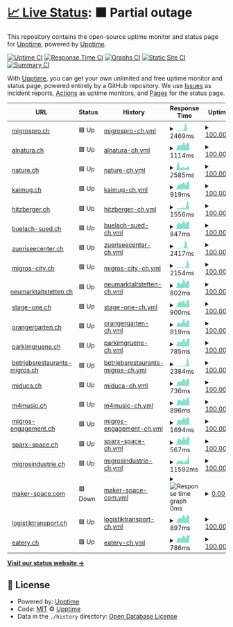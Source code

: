 # [📈 Live Status](https://upptime.github.io/upptime): <!--live status--> **🟧 Partial outage**

This repository contains the open-source uptime monitor and status page for [Upptime](https://upptime.js.org), powered by [Upptime](https://github.com/upptime/upptime).

[![Uptime CI](https://github.com/ASchmidt1024/uptime/workflows/Uptime%20CI/badge.svg)](https://github.com/ASchmidt1024/uptime/actions?query=workflow%3A%22Uptime+CI%22)
[![Response Time CI](https://github.com/ASchmidt1024/uptime/workflows/Response%20Time%20CI/badge.svg)](https://github.com/ASchmidt1024/uptime/actions?query=workflow%3A%22Response+Time+CI%22)
[![Graphs CI](https://github.com/ASchmidt1024/uptime/workflows/Graphs%20CI/badge.svg)](https://github.com/ASchmidt1024/uptime/actions?query=workflow%3A%22Graphs+CI%22)
[![Static Site CI](https://github.com/ASchmidt1024/uptime/workflows/Static%20Site%20CI/badge.svg)](https://github.com/ASchmidt1024/uptime/actions?query=workflow%3A%22Static+Site+CI%22)
[![Summary CI](https://github.com/ASchmidt1024/uptime/workflows/Summary%20CI/badge.svg)](https://github.com/ASchmidt1024/uptime/actions?query=workflow%3A%22Summary+CI%22)

With [Upptime](https://upptime.js.org), you can get your own unlimited and free uptime monitor and status page, powered entirely by a GitHub repository. We use [Issues](https://github.com/upptime/upptime/issues) as incident reports, [Actions](https://github.com/ASchmidt1024/uptime/actions) as uptime monitors, and [Pages](https://upptime.github.io/upptime) for the status page.

<!--start: status pages-->
<!-- This summary is generated by Upptime (https://github.com/upptime/upptime) -->
<!-- Do not edit this manually, your changes will be overwritten -->
<!-- prettier-ignore -->
| URL | Status | History | Response Time | Uptime |
| --- | ------ | ------- | ------------- | ------ |
| <img alt="" src="https://icons.duckduckgo.com/ip3/www.migrospro.ch.ico" height="13"> [migrospro.ch](https://www.migrospro.ch/) | 🟩 Up | [migrospro-ch.yml](https://github.com/cod3cow/uptime-mgb/commits/HEAD/history/migrospro-ch.yml) | <details><summary><img alt="Response time graph" src="./graphs/migrospro-ch/response-time-week.png" height="20"> 2469ms</summary><br><a href="https://ASchmidt1024.github.io/uptime-mgb/history/migrospro-ch"><img alt="Response time 891" src="https://img.shields.io/endpoint?url=https%3A%2F%2Fraw.githubusercontent.com%2Fcod3cow%2Fuptime-mgb%2FHEAD%2Fapi%2Fmigrospro-ch%2Fresponse-time.json"></a><br><a href="https://ASchmidt1024.github.io/uptime-mgb/history/migrospro-ch"><img alt="24-hour response time 920" src="https://img.shields.io/endpoint?url=https%3A%2F%2Fraw.githubusercontent.com%2Fcod3cow%2Fuptime-mgb%2FHEAD%2Fapi%2Fmigrospro-ch%2Fresponse-time-day.json"></a><br><a href="https://ASchmidt1024.github.io/uptime-mgb/history/migrospro-ch"><img alt="7-day response time 2469" src="https://img.shields.io/endpoint?url=https%3A%2F%2Fraw.githubusercontent.com%2Fcod3cow%2Fuptime-mgb%2FHEAD%2Fapi%2Fmigrospro-ch%2Fresponse-time-week.json"></a><br><a href="https://ASchmidt1024.github.io/uptime-mgb/history/migrospro-ch"><img alt="30-day response time 1228" src="https://img.shields.io/endpoint?url=https%3A%2F%2Fraw.githubusercontent.com%2Fcod3cow%2Fuptime-mgb%2FHEAD%2Fapi%2Fmigrospro-ch%2Fresponse-time-month.json"></a><br><a href="https://ASchmidt1024.github.io/uptime-mgb/history/migrospro-ch"><img alt="1-year response time 923" src="https://img.shields.io/endpoint?url=https%3A%2F%2Fraw.githubusercontent.com%2Fcod3cow%2Fuptime-mgb%2FHEAD%2Fapi%2Fmigrospro-ch%2Fresponse-time-year.json"></a></details> | <details><summary><a href="https://ASchmidt1024.github.io/uptime-mgb/history/migrospro-ch">100.00%</a></summary><a href="https://ASchmidt1024.github.io/uptime-mgb/history/migrospro-ch"><img alt="All-time uptime 79.82%" src="https://img.shields.io/endpoint?url=https%3A%2F%2Fraw.githubusercontent.com%2Fcod3cow%2Fuptime-mgb%2FHEAD%2Fapi%2Fmigrospro-ch%2Fuptime.json"></a><br><a href="https://ASchmidt1024.github.io/uptime-mgb/history/migrospro-ch"><img alt="24-hour uptime 100.00%" src="https://img.shields.io/endpoint?url=https%3A%2F%2Fraw.githubusercontent.com%2Fcod3cow%2Fuptime-mgb%2FHEAD%2Fapi%2Fmigrospro-ch%2Fuptime-day.json"></a><br><a href="https://ASchmidt1024.github.io/uptime-mgb/history/migrospro-ch"><img alt="7-day uptime 100.00%" src="https://img.shields.io/endpoint?url=https%3A%2F%2Fraw.githubusercontent.com%2Fcod3cow%2Fuptime-mgb%2FHEAD%2Fapi%2Fmigrospro-ch%2Fuptime-week.json"></a><br><a href="https://ASchmidt1024.github.io/uptime-mgb/history/migrospro-ch"><img alt="30-day uptime 100.00%" src="https://img.shields.io/endpoint?url=https%3A%2F%2Fraw.githubusercontent.com%2Fcod3cow%2Fuptime-mgb%2FHEAD%2Fapi%2Fmigrospro-ch%2Fuptime-month.json"></a><br><a href="https://ASchmidt1024.github.io/uptime-mgb/history/migrospro-ch"><img alt="1-year uptime 73.94%" src="https://img.shields.io/endpoint?url=https%3A%2F%2Fraw.githubusercontent.com%2Fcod3cow%2Fuptime-mgb%2FHEAD%2Fapi%2Fmigrospro-ch%2Fuptime-year.json"></a></details>
| <img alt="" src="https://icons.duckduckgo.com/ip3/www.alnatura.ch.ico" height="13"> [alnatura.ch](https://www.alnatura.ch/) | 🟩 Up | [alnatura-ch.yml](https://github.com/cod3cow/uptime-mgb/commits/HEAD/history/alnatura-ch.yml) | <details><summary><img alt="Response time graph" src="./graphs/alnatura-ch/response-time-week.png" height="20"> 1114ms</summary><br><a href="https://ASchmidt1024.github.io/uptime-mgb/history/alnatura-ch"><img alt="Response time 1205" src="https://img.shields.io/endpoint?url=https%3A%2F%2Fraw.githubusercontent.com%2Fcod3cow%2Fuptime-mgb%2FHEAD%2Fapi%2Falnatura-ch%2Fresponse-time.json"></a><br><a href="https://ASchmidt1024.github.io/uptime-mgb/history/alnatura-ch"><img alt="24-hour response time 1181" src="https://img.shields.io/endpoint?url=https%3A%2F%2Fraw.githubusercontent.com%2Fcod3cow%2Fuptime-mgb%2FHEAD%2Fapi%2Falnatura-ch%2Fresponse-time-day.json"></a><br><a href="https://ASchmidt1024.github.io/uptime-mgb/history/alnatura-ch"><img alt="7-day response time 1114" src="https://img.shields.io/endpoint?url=https%3A%2F%2Fraw.githubusercontent.com%2Fcod3cow%2Fuptime-mgb%2FHEAD%2Fapi%2Falnatura-ch%2Fresponse-time-week.json"></a><br><a href="https://ASchmidt1024.github.io/uptime-mgb/history/alnatura-ch"><img alt="30-day response time 1517" src="https://img.shields.io/endpoint?url=https%3A%2F%2Fraw.githubusercontent.com%2Fcod3cow%2Fuptime-mgb%2FHEAD%2Fapi%2Falnatura-ch%2Fresponse-time-month.json"></a><br><a href="https://ASchmidt1024.github.io/uptime-mgb/history/alnatura-ch"><img alt="1-year response time 1161" src="https://img.shields.io/endpoint?url=https%3A%2F%2Fraw.githubusercontent.com%2Fcod3cow%2Fuptime-mgb%2FHEAD%2Fapi%2Falnatura-ch%2Fresponse-time-year.json"></a></details> | <details><summary><a href="https://ASchmidt1024.github.io/uptime-mgb/history/alnatura-ch">100.00%</a></summary><a href="https://ASchmidt1024.github.io/uptime-mgb/history/alnatura-ch"><img alt="All-time uptime 99.57%" src="https://img.shields.io/endpoint?url=https%3A%2F%2Fraw.githubusercontent.com%2Fcod3cow%2Fuptime-mgb%2FHEAD%2Fapi%2Falnatura-ch%2Fuptime.json"></a><br><a href="https://ASchmidt1024.github.io/uptime-mgb/history/alnatura-ch"><img alt="24-hour uptime 100.00%" src="https://img.shields.io/endpoint?url=https%3A%2F%2Fraw.githubusercontent.com%2Fcod3cow%2Fuptime-mgb%2FHEAD%2Fapi%2Falnatura-ch%2Fuptime-day.json"></a><br><a href="https://ASchmidt1024.github.io/uptime-mgb/history/alnatura-ch"><img alt="7-day uptime 100.00%" src="https://img.shields.io/endpoint?url=https%3A%2F%2Fraw.githubusercontent.com%2Fcod3cow%2Fuptime-mgb%2FHEAD%2Fapi%2Falnatura-ch%2Fuptime-week.json"></a><br><a href="https://ASchmidt1024.github.io/uptime-mgb/history/alnatura-ch"><img alt="30-day uptime 100.00%" src="https://img.shields.io/endpoint?url=https%3A%2F%2Fraw.githubusercontent.com%2Fcod3cow%2Fuptime-mgb%2FHEAD%2Fapi%2Falnatura-ch%2Fuptime-month.json"></a><br><a href="https://ASchmidt1024.github.io/uptime-mgb/history/alnatura-ch"><img alt="1-year uptime 99.99%" src="https://img.shields.io/endpoint?url=https%3A%2F%2Fraw.githubusercontent.com%2Fcod3cow%2Fuptime-mgb%2FHEAD%2Fapi%2Falnatura-ch%2Fuptime-year.json"></a></details>
| <img alt="" src="https://icons.duckduckgo.com/ip3/nature.ch.ico" height="13"> [nature.ch](https://nature.ch/) | 🟩 Up | [nature-ch.yml](https://github.com/cod3cow/uptime-mgb/commits/HEAD/history/nature-ch.yml) | <details><summary><img alt="Response time graph" src="./graphs/nature-ch/response-time-week.png" height="20"> 2585ms</summary><br><a href="https://ASchmidt1024.github.io/uptime-mgb/history/nature-ch"><img alt="Response time 1784" src="https://img.shields.io/endpoint?url=https%3A%2F%2Fraw.githubusercontent.com%2Fcod3cow%2Fuptime-mgb%2FHEAD%2Fapi%2Fnature-ch%2Fresponse-time.json"></a><br><a href="https://ASchmidt1024.github.io/uptime-mgb/history/nature-ch"><img alt="24-hour response time 2264" src="https://img.shields.io/endpoint?url=https%3A%2F%2Fraw.githubusercontent.com%2Fcod3cow%2Fuptime-mgb%2FHEAD%2Fapi%2Fnature-ch%2Fresponse-time-day.json"></a><br><a href="https://ASchmidt1024.github.io/uptime-mgb/history/nature-ch"><img alt="7-day response time 2585" src="https://img.shields.io/endpoint?url=https%3A%2F%2Fraw.githubusercontent.com%2Fcod3cow%2Fuptime-mgb%2FHEAD%2Fapi%2Fnature-ch%2Fresponse-time-week.json"></a><br><a href="https://ASchmidt1024.github.io/uptime-mgb/history/nature-ch"><img alt="30-day response time 2065" src="https://img.shields.io/endpoint?url=https%3A%2F%2Fraw.githubusercontent.com%2Fcod3cow%2Fuptime-mgb%2FHEAD%2Fapi%2Fnature-ch%2Fresponse-time-month.json"></a><br><a href="https://ASchmidt1024.github.io/uptime-mgb/history/nature-ch"><img alt="1-year response time 1829" src="https://img.shields.io/endpoint?url=https%3A%2F%2Fraw.githubusercontent.com%2Fcod3cow%2Fuptime-mgb%2FHEAD%2Fapi%2Fnature-ch%2Fresponse-time-year.json"></a></details> | <details><summary><a href="https://ASchmidt1024.github.io/uptime-mgb/history/nature-ch">100.00%</a></summary><a href="https://ASchmidt1024.github.io/uptime-mgb/history/nature-ch"><img alt="All-time uptime 99.78%" src="https://img.shields.io/endpoint?url=https%3A%2F%2Fraw.githubusercontent.com%2Fcod3cow%2Fuptime-mgb%2FHEAD%2Fapi%2Fnature-ch%2Fuptime.json"></a><br><a href="https://ASchmidt1024.github.io/uptime-mgb/history/nature-ch"><img alt="24-hour uptime 100.00%" src="https://img.shields.io/endpoint?url=https%3A%2F%2Fraw.githubusercontent.com%2Fcod3cow%2Fuptime-mgb%2FHEAD%2Fapi%2Fnature-ch%2Fuptime-day.json"></a><br><a href="https://ASchmidt1024.github.io/uptime-mgb/history/nature-ch"><img alt="7-day uptime 100.00%" src="https://img.shields.io/endpoint?url=https%3A%2F%2Fraw.githubusercontent.com%2Fcod3cow%2Fuptime-mgb%2FHEAD%2Fapi%2Fnature-ch%2Fuptime-week.json"></a><br><a href="https://ASchmidt1024.github.io/uptime-mgb/history/nature-ch"><img alt="30-day uptime 99.96%" src="https://img.shields.io/endpoint?url=https%3A%2F%2Fraw.githubusercontent.com%2Fcod3cow%2Fuptime-mgb%2FHEAD%2Fapi%2Fnature-ch%2Fuptime-month.json"></a><br><a href="https://ASchmidt1024.github.io/uptime-mgb/history/nature-ch"><img alt="1-year uptime 99.69%" src="https://img.shields.io/endpoint?url=https%3A%2F%2Fraw.githubusercontent.com%2Fcod3cow%2Fuptime-mgb%2FHEAD%2Fapi%2Fnature-ch%2Fuptime-year.json"></a></details>
| <img alt="" src="https://icons.duckduckgo.com/ip3/www.kaimug.ch.ico" height="13"> [kaimug.ch](https://www.kaimug.ch/) | 🟩 Up | [kaimug-ch.yml](https://github.com/cod3cow/uptime-mgb/commits/HEAD/history/kaimug-ch.yml) | <details><summary><img alt="Response time graph" src="./graphs/kaimug-ch/response-time-week.png" height="20"> 919ms</summary><br><a href="https://ASchmidt1024.github.io/uptime-mgb/history/kaimug-ch"><img alt="Response time 1002" src="https://img.shields.io/endpoint?url=https%3A%2F%2Fraw.githubusercontent.com%2Fcod3cow%2Fuptime-mgb%2FHEAD%2Fapi%2Fkaimug-ch%2Fresponse-time.json"></a><br><a href="https://ASchmidt1024.github.io/uptime-mgb/history/kaimug-ch"><img alt="24-hour response time 1081" src="https://img.shields.io/endpoint?url=https%3A%2F%2Fraw.githubusercontent.com%2Fcod3cow%2Fuptime-mgb%2FHEAD%2Fapi%2Fkaimug-ch%2Fresponse-time-day.json"></a><br><a href="https://ASchmidt1024.github.io/uptime-mgb/history/kaimug-ch"><img alt="7-day response time 919" src="https://img.shields.io/endpoint?url=https%3A%2F%2Fraw.githubusercontent.com%2Fcod3cow%2Fuptime-mgb%2FHEAD%2Fapi%2Fkaimug-ch%2Fresponse-time-week.json"></a><br><a href="https://ASchmidt1024.github.io/uptime-mgb/history/kaimug-ch"><img alt="30-day response time 1302" src="https://img.shields.io/endpoint?url=https%3A%2F%2Fraw.githubusercontent.com%2Fcod3cow%2Fuptime-mgb%2FHEAD%2Fapi%2Fkaimug-ch%2Fresponse-time-month.json"></a><br><a href="https://ASchmidt1024.github.io/uptime-mgb/history/kaimug-ch"><img alt="1-year response time 1009" src="https://img.shields.io/endpoint?url=https%3A%2F%2Fraw.githubusercontent.com%2Fcod3cow%2Fuptime-mgb%2FHEAD%2Fapi%2Fkaimug-ch%2Fresponse-time-year.json"></a></details> | <details><summary><a href="https://ASchmidt1024.github.io/uptime-mgb/history/kaimug-ch">100.00%</a></summary><a href="https://ASchmidt1024.github.io/uptime-mgb/history/kaimug-ch"><img alt="All-time uptime 98.85%" src="https://img.shields.io/endpoint?url=https%3A%2F%2Fraw.githubusercontent.com%2Fcod3cow%2Fuptime-mgb%2FHEAD%2Fapi%2Fkaimug-ch%2Fuptime.json"></a><br><a href="https://ASchmidt1024.github.io/uptime-mgb/history/kaimug-ch"><img alt="24-hour uptime 100.00%" src="https://img.shields.io/endpoint?url=https%3A%2F%2Fraw.githubusercontent.com%2Fcod3cow%2Fuptime-mgb%2FHEAD%2Fapi%2Fkaimug-ch%2Fuptime-day.json"></a><br><a href="https://ASchmidt1024.github.io/uptime-mgb/history/kaimug-ch"><img alt="7-day uptime 100.00%" src="https://img.shields.io/endpoint?url=https%3A%2F%2Fraw.githubusercontent.com%2Fcod3cow%2Fuptime-mgb%2FHEAD%2Fapi%2Fkaimug-ch%2Fuptime-week.json"></a><br><a href="https://ASchmidt1024.github.io/uptime-mgb/history/kaimug-ch"><img alt="30-day uptime 100.00%" src="https://img.shields.io/endpoint?url=https%3A%2F%2Fraw.githubusercontent.com%2Fcod3cow%2Fuptime-mgb%2FHEAD%2Fapi%2Fkaimug-ch%2Fuptime-month.json"></a><br><a href="https://ASchmidt1024.github.io/uptime-mgb/history/kaimug-ch"><img alt="1-year uptime 99.95%" src="https://img.shields.io/endpoint?url=https%3A%2F%2Fraw.githubusercontent.com%2Fcod3cow%2Fuptime-mgb%2FHEAD%2Fapi%2Fkaimug-ch%2Fuptime-year.json"></a></details>
| <img alt="" src="https://icons.duckduckgo.com/ip3/www.hitzberger.ch.ico" height="13"> [hitzberger.ch](https://www.hitzberger.ch/) | 🟩 Up | [hitzberger-ch.yml](https://github.com/cod3cow/uptime-mgb/commits/HEAD/history/hitzberger-ch.yml) | <details><summary><img alt="Response time graph" src="./graphs/hitzberger-ch/response-time-week.png" height="20"> 1556ms</summary><br><a href="https://ASchmidt1024.github.io/uptime-mgb/history/hitzberger-ch"><img alt="Response time 1079" src="https://img.shields.io/endpoint?url=https%3A%2F%2Fraw.githubusercontent.com%2Fcod3cow%2Fuptime-mgb%2FHEAD%2Fapi%2Fhitzberger-ch%2Fresponse-time.json"></a><br><a href="https://ASchmidt1024.github.io/uptime-mgb/history/hitzberger-ch"><img alt="24-hour response time 1071" src="https://img.shields.io/endpoint?url=https%3A%2F%2Fraw.githubusercontent.com%2Fcod3cow%2Fuptime-mgb%2FHEAD%2Fapi%2Fhitzberger-ch%2Fresponse-time-day.json"></a><br><a href="https://ASchmidt1024.github.io/uptime-mgb/history/hitzberger-ch"><img alt="7-day response time 1556" src="https://img.shields.io/endpoint?url=https%3A%2F%2Fraw.githubusercontent.com%2Fcod3cow%2Fuptime-mgb%2FHEAD%2Fapi%2Fhitzberger-ch%2Fresponse-time-week.json"></a><br><a href="https://ASchmidt1024.github.io/uptime-mgb/history/hitzberger-ch"><img alt="30-day response time 1061" src="https://img.shields.io/endpoint?url=https%3A%2F%2Fraw.githubusercontent.com%2Fcod3cow%2Fuptime-mgb%2FHEAD%2Fapi%2Fhitzberger-ch%2Fresponse-time-month.json"></a><br><a href="https://ASchmidt1024.github.io/uptime-mgb/history/hitzberger-ch"><img alt="1-year response time 984" src="https://img.shields.io/endpoint?url=https%3A%2F%2Fraw.githubusercontent.com%2Fcod3cow%2Fuptime-mgb%2FHEAD%2Fapi%2Fhitzberger-ch%2Fresponse-time-year.json"></a></details> | <details><summary><a href="https://ASchmidt1024.github.io/uptime-mgb/history/hitzberger-ch">100.00%</a></summary><a href="https://ASchmidt1024.github.io/uptime-mgb/history/hitzberger-ch"><img alt="All-time uptime 99.96%" src="https://img.shields.io/endpoint?url=https%3A%2F%2Fraw.githubusercontent.com%2Fcod3cow%2Fuptime-mgb%2FHEAD%2Fapi%2Fhitzberger-ch%2Fuptime.json"></a><br><a href="https://ASchmidt1024.github.io/uptime-mgb/history/hitzberger-ch"><img alt="24-hour uptime 100.00%" src="https://img.shields.io/endpoint?url=https%3A%2F%2Fraw.githubusercontent.com%2Fcod3cow%2Fuptime-mgb%2FHEAD%2Fapi%2Fhitzberger-ch%2Fuptime-day.json"></a><br><a href="https://ASchmidt1024.github.io/uptime-mgb/history/hitzberger-ch"><img alt="7-day uptime 100.00%" src="https://img.shields.io/endpoint?url=https%3A%2F%2Fraw.githubusercontent.com%2Fcod3cow%2Fuptime-mgb%2FHEAD%2Fapi%2Fhitzberger-ch%2Fuptime-week.json"></a><br><a href="https://ASchmidt1024.github.io/uptime-mgb/history/hitzberger-ch"><img alt="30-day uptime 99.85%" src="https://img.shields.io/endpoint?url=https%3A%2F%2Fraw.githubusercontent.com%2Fcod3cow%2Fuptime-mgb%2FHEAD%2Fapi%2Fhitzberger-ch%2Fuptime-month.json"></a><br><a href="https://ASchmidt1024.github.io/uptime-mgb/history/hitzberger-ch"><img alt="1-year uptime 99.98%" src="https://img.shields.io/endpoint?url=https%3A%2F%2Fraw.githubusercontent.com%2Fcod3cow%2Fuptime-mgb%2FHEAD%2Fapi%2Fhitzberger-ch%2Fuptime-year.json"></a></details>
| <img alt="" src="https://icons.duckduckgo.com/ip3/www.buelach-sued.ch.ico" height="13"> [buelach-sued.ch](https://www.buelach-sued.ch/) | 🟩 Up | [buelach-sued-ch.yml](https://github.com/cod3cow/uptime-mgb/commits/HEAD/history/buelach-sued-ch.yml) | <details><summary><img alt="Response time graph" src="./graphs/buelach-sued-ch/response-time-week.png" height="20"> 847ms</summary><br><a href="https://ASchmidt1024.github.io/uptime-mgb/history/buelach-sued-ch"><img alt="Response time 877" src="https://img.shields.io/endpoint?url=https%3A%2F%2Fraw.githubusercontent.com%2Fcod3cow%2Fuptime-mgb%2FHEAD%2Fapi%2Fbuelach-sued-ch%2Fresponse-time.json"></a><br><a href="https://ASchmidt1024.github.io/uptime-mgb/history/buelach-sued-ch"><img alt="24-hour response time 908" src="https://img.shields.io/endpoint?url=https%3A%2F%2Fraw.githubusercontent.com%2Fcod3cow%2Fuptime-mgb%2FHEAD%2Fapi%2Fbuelach-sued-ch%2Fresponse-time-day.json"></a><br><a href="https://ASchmidt1024.github.io/uptime-mgb/history/buelach-sued-ch"><img alt="7-day response time 847" src="https://img.shields.io/endpoint?url=https%3A%2F%2Fraw.githubusercontent.com%2Fcod3cow%2Fuptime-mgb%2FHEAD%2Fapi%2Fbuelach-sued-ch%2Fresponse-time-week.json"></a><br><a href="https://ASchmidt1024.github.io/uptime-mgb/history/buelach-sued-ch"><img alt="30-day response time 988" src="https://img.shields.io/endpoint?url=https%3A%2F%2Fraw.githubusercontent.com%2Fcod3cow%2Fuptime-mgb%2FHEAD%2Fapi%2Fbuelach-sued-ch%2Fresponse-time-month.json"></a><br><a href="https://ASchmidt1024.github.io/uptime-mgb/history/buelach-sued-ch"><img alt="1-year response time 890" src="https://img.shields.io/endpoint?url=https%3A%2F%2Fraw.githubusercontent.com%2Fcod3cow%2Fuptime-mgb%2FHEAD%2Fapi%2Fbuelach-sued-ch%2Fresponse-time-year.json"></a></details> | <details><summary><a href="https://ASchmidt1024.github.io/uptime-mgb/history/buelach-sued-ch">100.00%</a></summary><a href="https://ASchmidt1024.github.io/uptime-mgb/history/buelach-sued-ch"><img alt="All-time uptime 99.97%" src="https://img.shields.io/endpoint?url=https%3A%2F%2Fraw.githubusercontent.com%2Fcod3cow%2Fuptime-mgb%2FHEAD%2Fapi%2Fbuelach-sued-ch%2Fuptime.json"></a><br><a href="https://ASchmidt1024.github.io/uptime-mgb/history/buelach-sued-ch"><img alt="24-hour uptime 100.00%" src="https://img.shields.io/endpoint?url=https%3A%2F%2Fraw.githubusercontent.com%2Fcod3cow%2Fuptime-mgb%2FHEAD%2Fapi%2Fbuelach-sued-ch%2Fuptime-day.json"></a><br><a href="https://ASchmidt1024.github.io/uptime-mgb/history/buelach-sued-ch"><img alt="7-day uptime 100.00%" src="https://img.shields.io/endpoint?url=https%3A%2F%2Fraw.githubusercontent.com%2Fcod3cow%2Fuptime-mgb%2FHEAD%2Fapi%2Fbuelach-sued-ch%2Fuptime-week.json"></a><br><a href="https://ASchmidt1024.github.io/uptime-mgb/history/buelach-sued-ch"><img alt="30-day uptime 100.00%" src="https://img.shields.io/endpoint?url=https%3A%2F%2Fraw.githubusercontent.com%2Fcod3cow%2Fuptime-mgb%2FHEAD%2Fapi%2Fbuelach-sued-ch%2Fuptime-month.json"></a><br><a href="https://ASchmidt1024.github.io/uptime-mgb/history/buelach-sued-ch"><img alt="1-year uptime 100.00%" src="https://img.shields.io/endpoint?url=https%3A%2F%2Fraw.githubusercontent.com%2Fcod3cow%2Fuptime-mgb%2FHEAD%2Fapi%2Fbuelach-sued-ch%2Fuptime-year.json"></a></details>
| <img alt="" src="https://icons.duckduckgo.com/ip3/www.zueriseecenter.ch.ico" height="13"> [zueriseecenter.ch](https://www.zueriseecenter.ch/) | 🟩 Up | [zueriseecenter-ch.yml](https://github.com/cod3cow/uptime-mgb/commits/HEAD/history/zueriseecenter-ch.yml) | <details><summary><img alt="Response time graph" src="./graphs/zueriseecenter-ch/response-time-week.png" height="20"> 2417ms</summary><br><a href="https://ASchmidt1024.github.io/uptime-mgb/history/zueriseecenter-ch"><img alt="Response time 1045" src="https://img.shields.io/endpoint?url=https%3A%2F%2Fraw.githubusercontent.com%2Fcod3cow%2Fuptime-mgb%2FHEAD%2Fapi%2Fzueriseecenter-ch%2Fresponse-time.json"></a><br><a href="https://ASchmidt1024.github.io/uptime-mgb/history/zueriseecenter-ch"><img alt="24-hour response time 960" src="https://img.shields.io/endpoint?url=https%3A%2F%2Fraw.githubusercontent.com%2Fcod3cow%2Fuptime-mgb%2FHEAD%2Fapi%2Fzueriseecenter-ch%2Fresponse-time-day.json"></a><br><a href="https://ASchmidt1024.github.io/uptime-mgb/history/zueriseecenter-ch"><img alt="7-day response time 2417" src="https://img.shields.io/endpoint?url=https%3A%2F%2Fraw.githubusercontent.com%2Fcod3cow%2Fuptime-mgb%2FHEAD%2Fapi%2Fzueriseecenter-ch%2Fresponse-time-week.json"></a><br><a href="https://ASchmidt1024.github.io/uptime-mgb/history/zueriseecenter-ch"><img alt="30-day response time 1247" src="https://img.shields.io/endpoint?url=https%3A%2F%2Fraw.githubusercontent.com%2Fcod3cow%2Fuptime-mgb%2FHEAD%2Fapi%2Fzueriseecenter-ch%2Fresponse-time-month.json"></a><br><a href="https://ASchmidt1024.github.io/uptime-mgb/history/zueriseecenter-ch"><img alt="1-year response time 1103" src="https://img.shields.io/endpoint?url=https%3A%2F%2Fraw.githubusercontent.com%2Fcod3cow%2Fuptime-mgb%2FHEAD%2Fapi%2Fzueriseecenter-ch%2Fresponse-time-year.json"></a></details> | <details><summary><a href="https://ASchmidt1024.github.io/uptime-mgb/history/zueriseecenter-ch">100.00%</a></summary><a href="https://ASchmidt1024.github.io/uptime-mgb/history/zueriseecenter-ch"><img alt="All-time uptime 99.96%" src="https://img.shields.io/endpoint?url=https%3A%2F%2Fraw.githubusercontent.com%2Fcod3cow%2Fuptime-mgb%2FHEAD%2Fapi%2Fzueriseecenter-ch%2Fuptime.json"></a><br><a href="https://ASchmidt1024.github.io/uptime-mgb/history/zueriseecenter-ch"><img alt="24-hour uptime 100.00%" src="https://img.shields.io/endpoint?url=https%3A%2F%2Fraw.githubusercontent.com%2Fcod3cow%2Fuptime-mgb%2FHEAD%2Fapi%2Fzueriseecenter-ch%2Fuptime-day.json"></a><br><a href="https://ASchmidt1024.github.io/uptime-mgb/history/zueriseecenter-ch"><img alt="7-day uptime 100.00%" src="https://img.shields.io/endpoint?url=https%3A%2F%2Fraw.githubusercontent.com%2Fcod3cow%2Fuptime-mgb%2FHEAD%2Fapi%2Fzueriseecenter-ch%2Fuptime-week.json"></a><br><a href="https://ASchmidt1024.github.io/uptime-mgb/history/zueriseecenter-ch"><img alt="30-day uptime 100.00%" src="https://img.shields.io/endpoint?url=https%3A%2F%2Fraw.githubusercontent.com%2Fcod3cow%2Fuptime-mgb%2FHEAD%2Fapi%2Fzueriseecenter-ch%2Fuptime-month.json"></a><br><a href="https://ASchmidt1024.github.io/uptime-mgb/history/zueriseecenter-ch"><img alt="1-year uptime 99.99%" src="https://img.shields.io/endpoint?url=https%3A%2F%2Fraw.githubusercontent.com%2Fcod3cow%2Fuptime-mgb%2FHEAD%2Fapi%2Fzueriseecenter-ch%2Fuptime-year.json"></a></details>
| <img alt="" src="https://icons.duckduckgo.com/ip3/www.migros-city.ch.ico" height="13"> [migros-city.ch](https://www.migros-city.ch/) | 🟩 Up | [migros-city-ch.yml](https://github.com/cod3cow/uptime-mgb/commits/HEAD/history/migros-city-ch.yml) | <details><summary><img alt="Response time graph" src="./graphs/migros-city-ch/response-time-week.png" height="20"> 2154ms</summary><br><a href="https://ASchmidt1024.github.io/uptime-mgb/history/migros-city-ch"><img alt="Response time 897" src="https://img.shields.io/endpoint?url=https%3A%2F%2Fraw.githubusercontent.com%2Fcod3cow%2Fuptime-mgb%2FHEAD%2Fapi%2Fmigros-city-ch%2Fresponse-time.json"></a><br><a href="https://ASchmidt1024.github.io/uptime-mgb/history/migros-city-ch"><img alt="24-hour response time 855" src="https://img.shields.io/endpoint?url=https%3A%2F%2Fraw.githubusercontent.com%2Fcod3cow%2Fuptime-mgb%2FHEAD%2Fapi%2Fmigros-city-ch%2Fresponse-time-day.json"></a><br><a href="https://ASchmidt1024.github.io/uptime-mgb/history/migros-city-ch"><img alt="7-day response time 2154" src="https://img.shields.io/endpoint?url=https%3A%2F%2Fraw.githubusercontent.com%2Fcod3cow%2Fuptime-mgb%2FHEAD%2Fapi%2Fmigros-city-ch%2Fresponse-time-week.json"></a><br><a href="https://ASchmidt1024.github.io/uptime-mgb/history/migros-city-ch"><img alt="30-day response time 1123" src="https://img.shields.io/endpoint?url=https%3A%2F%2Fraw.githubusercontent.com%2Fcod3cow%2Fuptime-mgb%2FHEAD%2Fapi%2Fmigros-city-ch%2Fresponse-time-month.json"></a><br><a href="https://ASchmidt1024.github.io/uptime-mgb/history/migros-city-ch"><img alt="1-year response time 881" src="https://img.shields.io/endpoint?url=https%3A%2F%2Fraw.githubusercontent.com%2Fcod3cow%2Fuptime-mgb%2FHEAD%2Fapi%2Fmigros-city-ch%2Fresponse-time-year.json"></a></details> | <details><summary><a href="https://ASchmidt1024.github.io/uptime-mgb/history/migros-city-ch">100.00%</a></summary><a href="https://ASchmidt1024.github.io/uptime-mgb/history/migros-city-ch"><img alt="All-time uptime 99.97%" src="https://img.shields.io/endpoint?url=https%3A%2F%2Fraw.githubusercontent.com%2Fcod3cow%2Fuptime-mgb%2FHEAD%2Fapi%2Fmigros-city-ch%2Fuptime.json"></a><br><a href="https://ASchmidt1024.github.io/uptime-mgb/history/migros-city-ch"><img alt="24-hour uptime 100.00%" src="https://img.shields.io/endpoint?url=https%3A%2F%2Fraw.githubusercontent.com%2Fcod3cow%2Fuptime-mgb%2FHEAD%2Fapi%2Fmigros-city-ch%2Fuptime-day.json"></a><br><a href="https://ASchmidt1024.github.io/uptime-mgb/history/migros-city-ch"><img alt="7-day uptime 100.00%" src="https://img.shields.io/endpoint?url=https%3A%2F%2Fraw.githubusercontent.com%2Fcod3cow%2Fuptime-mgb%2FHEAD%2Fapi%2Fmigros-city-ch%2Fuptime-week.json"></a><br><a href="https://ASchmidt1024.github.io/uptime-mgb/history/migros-city-ch"><img alt="30-day uptime 100.00%" src="https://img.shields.io/endpoint?url=https%3A%2F%2Fraw.githubusercontent.com%2Fcod3cow%2Fuptime-mgb%2FHEAD%2Fapi%2Fmigros-city-ch%2Fuptime-month.json"></a><br><a href="https://ASchmidt1024.github.io/uptime-mgb/history/migros-city-ch"><img alt="1-year uptime 100.00%" src="https://img.shields.io/endpoint?url=https%3A%2F%2Fraw.githubusercontent.com%2Fcod3cow%2Fuptime-mgb%2FHEAD%2Fapi%2Fmigros-city-ch%2Fuptime-year.json"></a></details>
| <img alt="" src="https://icons.duckduckgo.com/ip3/www.neumarktaltstetten.ch.ico" height="13"> [neumarktaltstetten.ch](https://www.neumarktaltstetten.ch/) | 🟩 Up | [neumarktaltstetten-ch.yml](https://github.com/cod3cow/uptime-mgb/commits/HEAD/history/neumarktaltstetten-ch.yml) | <details><summary><img alt="Response time graph" src="./graphs/neumarktaltstetten-ch/response-time-week.png" height="20"> 802ms</summary><br><a href="https://ASchmidt1024.github.io/uptime-mgb/history/neumarktaltstetten-ch"><img alt="Response time 897" src="https://img.shields.io/endpoint?url=https%3A%2F%2Fraw.githubusercontent.com%2Fcod3cow%2Fuptime-mgb%2FHEAD%2Fapi%2Fneumarktaltstetten-ch%2Fresponse-time.json"></a><br><a href="https://ASchmidt1024.github.io/uptime-mgb/history/neumarktaltstetten-ch"><img alt="24-hour response time 880" src="https://img.shields.io/endpoint?url=https%3A%2F%2Fraw.githubusercontent.com%2Fcod3cow%2Fuptime-mgb%2FHEAD%2Fapi%2Fneumarktaltstetten-ch%2Fresponse-time-day.json"></a><br><a href="https://ASchmidt1024.github.io/uptime-mgb/history/neumarktaltstetten-ch"><img alt="7-day response time 802" src="https://img.shields.io/endpoint?url=https%3A%2F%2Fraw.githubusercontent.com%2Fcod3cow%2Fuptime-mgb%2FHEAD%2Fapi%2Fneumarktaltstetten-ch%2Fresponse-time-week.json"></a><br><a href="https://ASchmidt1024.github.io/uptime-mgb/history/neumarktaltstetten-ch"><img alt="30-day response time 1137" src="https://img.shields.io/endpoint?url=https%3A%2F%2Fraw.githubusercontent.com%2Fcod3cow%2Fuptime-mgb%2FHEAD%2Fapi%2Fneumarktaltstetten-ch%2Fresponse-time-month.json"></a><br><a href="https://ASchmidt1024.github.io/uptime-mgb/history/neumarktaltstetten-ch"><img alt="1-year response time 874" src="https://img.shields.io/endpoint?url=https%3A%2F%2Fraw.githubusercontent.com%2Fcod3cow%2Fuptime-mgb%2FHEAD%2Fapi%2Fneumarktaltstetten-ch%2Fresponse-time-year.json"></a></details> | <details><summary><a href="https://ASchmidt1024.github.io/uptime-mgb/history/neumarktaltstetten-ch">100.00%</a></summary><a href="https://ASchmidt1024.github.io/uptime-mgb/history/neumarktaltstetten-ch"><img alt="All-time uptime 99.97%" src="https://img.shields.io/endpoint?url=https%3A%2F%2Fraw.githubusercontent.com%2Fcod3cow%2Fuptime-mgb%2FHEAD%2Fapi%2Fneumarktaltstetten-ch%2Fuptime.json"></a><br><a href="https://ASchmidt1024.github.io/uptime-mgb/history/neumarktaltstetten-ch"><img alt="24-hour uptime 100.00%" src="https://img.shields.io/endpoint?url=https%3A%2F%2Fraw.githubusercontent.com%2Fcod3cow%2Fuptime-mgb%2FHEAD%2Fapi%2Fneumarktaltstetten-ch%2Fuptime-day.json"></a><br><a href="https://ASchmidt1024.github.io/uptime-mgb/history/neumarktaltstetten-ch"><img alt="7-day uptime 100.00%" src="https://img.shields.io/endpoint?url=https%3A%2F%2Fraw.githubusercontent.com%2Fcod3cow%2Fuptime-mgb%2FHEAD%2Fapi%2Fneumarktaltstetten-ch%2Fuptime-week.json"></a><br><a href="https://ASchmidt1024.github.io/uptime-mgb/history/neumarktaltstetten-ch"><img alt="30-day uptime 100.00%" src="https://img.shields.io/endpoint?url=https%3A%2F%2Fraw.githubusercontent.com%2Fcod3cow%2Fuptime-mgb%2FHEAD%2Fapi%2Fneumarktaltstetten-ch%2Fuptime-month.json"></a><br><a href="https://ASchmidt1024.github.io/uptime-mgb/history/neumarktaltstetten-ch"><img alt="1-year uptime 100.00%" src="https://img.shields.io/endpoint?url=https%3A%2F%2Fraw.githubusercontent.com%2Fcod3cow%2Fuptime-mgb%2FHEAD%2Fapi%2Fneumarktaltstetten-ch%2Fuptime-year.json"></a></details>
| <img alt="" src="https://icons.duckduckgo.com/ip3/www.stage-one.ch.ico" height="13"> [stage-one.ch](https://www.stage-one.ch/) | 🟩 Up | [stage-one-ch.yml](https://github.com/cod3cow/uptime-mgb/commits/HEAD/history/stage-one-ch.yml) | <details><summary><img alt="Response time graph" src="./graphs/stage-one-ch/response-time-week.png" height="20"> 900ms</summary><br><a href="https://ASchmidt1024.github.io/uptime-mgb/history/stage-one-ch"><img alt="Response time 1038" src="https://img.shields.io/endpoint?url=https%3A%2F%2Fraw.githubusercontent.com%2Fcod3cow%2Fuptime-mgb%2FHEAD%2Fapi%2Fstage-one-ch%2Fresponse-time.json"></a><br><a href="https://ASchmidt1024.github.io/uptime-mgb/history/stage-one-ch"><img alt="24-hour response time 986" src="https://img.shields.io/endpoint?url=https%3A%2F%2Fraw.githubusercontent.com%2Fcod3cow%2Fuptime-mgb%2FHEAD%2Fapi%2Fstage-one-ch%2Fresponse-time-day.json"></a><br><a href="https://ASchmidt1024.github.io/uptime-mgb/history/stage-one-ch"><img alt="7-day response time 900" src="https://img.shields.io/endpoint?url=https%3A%2F%2Fraw.githubusercontent.com%2Fcod3cow%2Fuptime-mgb%2FHEAD%2Fapi%2Fstage-one-ch%2Fresponse-time-week.json"></a><br><a href="https://ASchmidt1024.github.io/uptime-mgb/history/stage-one-ch"><img alt="30-day response time 959" src="https://img.shields.io/endpoint?url=https%3A%2F%2Fraw.githubusercontent.com%2Fcod3cow%2Fuptime-mgb%2FHEAD%2Fapi%2Fstage-one-ch%2Fresponse-time-month.json"></a><br><a href="https://ASchmidt1024.github.io/uptime-mgb/history/stage-one-ch"><img alt="1-year response time 1010" src="https://img.shields.io/endpoint?url=https%3A%2F%2Fraw.githubusercontent.com%2Fcod3cow%2Fuptime-mgb%2FHEAD%2Fapi%2Fstage-one-ch%2Fresponse-time-year.json"></a></details> | <details><summary><a href="https://ASchmidt1024.github.io/uptime-mgb/history/stage-one-ch">100.00%</a></summary><a href="https://ASchmidt1024.github.io/uptime-mgb/history/stage-one-ch"><img alt="All-time uptime 97.87%" src="https://img.shields.io/endpoint?url=https%3A%2F%2Fraw.githubusercontent.com%2Fcod3cow%2Fuptime-mgb%2FHEAD%2Fapi%2Fstage-one-ch%2Fuptime.json"></a><br><a href="https://ASchmidt1024.github.io/uptime-mgb/history/stage-one-ch"><img alt="24-hour uptime 100.00%" src="https://img.shields.io/endpoint?url=https%3A%2F%2Fraw.githubusercontent.com%2Fcod3cow%2Fuptime-mgb%2FHEAD%2Fapi%2Fstage-one-ch%2Fuptime-day.json"></a><br><a href="https://ASchmidt1024.github.io/uptime-mgb/history/stage-one-ch"><img alt="7-day uptime 100.00%" src="https://img.shields.io/endpoint?url=https%3A%2F%2Fraw.githubusercontent.com%2Fcod3cow%2Fuptime-mgb%2FHEAD%2Fapi%2Fstage-one-ch%2Fuptime-week.json"></a><br><a href="https://ASchmidt1024.github.io/uptime-mgb/history/stage-one-ch"><img alt="30-day uptime 100.00%" src="https://img.shields.io/endpoint?url=https%3A%2F%2Fraw.githubusercontent.com%2Fcod3cow%2Fuptime-mgb%2FHEAD%2Fapi%2Fstage-one-ch%2Fuptime-month.json"></a><br><a href="https://ASchmidt1024.github.io/uptime-mgb/history/stage-one-ch"><img alt="1-year uptime 100.00%" src="https://img.shields.io/endpoint?url=https%3A%2F%2Fraw.githubusercontent.com%2Fcod3cow%2Fuptime-mgb%2FHEAD%2Fapi%2Fstage-one-ch%2Fuptime-year.json"></a></details>
| <img alt="" src="https://icons.duckduckgo.com/ip3/www.orangergarten.ch.ico" height="13"> [orangergarten.ch](https://www.orangergarten.ch/) | 🟩 Up | [orangergarten-ch.yml](https://github.com/cod3cow/uptime-mgb/commits/HEAD/history/orangergarten-ch.yml) | <details><summary><img alt="Response time graph" src="./graphs/orangergarten-ch/response-time-week.png" height="20"> 819ms</summary><br><a href="https://ASchmidt1024.github.io/uptime-mgb/history/orangergarten-ch"><img alt="Response time 832" src="https://img.shields.io/endpoint?url=https%3A%2F%2Fraw.githubusercontent.com%2Fcod3cow%2Fuptime-mgb%2FHEAD%2Fapi%2Forangergarten-ch%2Fresponse-time.json"></a><br><a href="https://ASchmidt1024.github.io/uptime-mgb/history/orangergarten-ch"><img alt="24-hour response time 986" src="https://img.shields.io/endpoint?url=https%3A%2F%2Fraw.githubusercontent.com%2Fcod3cow%2Fuptime-mgb%2FHEAD%2Fapi%2Forangergarten-ch%2Fresponse-time-day.json"></a><br><a href="https://ASchmidt1024.github.io/uptime-mgb/history/orangergarten-ch"><img alt="7-day response time 819" src="https://img.shields.io/endpoint?url=https%3A%2F%2Fraw.githubusercontent.com%2Fcod3cow%2Fuptime-mgb%2FHEAD%2Fapi%2Forangergarten-ch%2Fresponse-time-week.json"></a><br><a href="https://ASchmidt1024.github.io/uptime-mgb/history/orangergarten-ch"><img alt="30-day response time 800" src="https://img.shields.io/endpoint?url=https%3A%2F%2Fraw.githubusercontent.com%2Fcod3cow%2Fuptime-mgb%2FHEAD%2Fapi%2Forangergarten-ch%2Fresponse-time-month.json"></a><br><a href="https://ASchmidt1024.github.io/uptime-mgb/history/orangergarten-ch"><img alt="1-year response time 816" src="https://img.shields.io/endpoint?url=https%3A%2F%2Fraw.githubusercontent.com%2Fcod3cow%2Fuptime-mgb%2FHEAD%2Fapi%2Forangergarten-ch%2Fresponse-time-year.json"></a></details> | <details><summary><a href="https://ASchmidt1024.github.io/uptime-mgb/history/orangergarten-ch">100.00%</a></summary><a href="https://ASchmidt1024.github.io/uptime-mgb/history/orangergarten-ch"><img alt="All-time uptime 99.15%" src="https://img.shields.io/endpoint?url=https%3A%2F%2Fraw.githubusercontent.com%2Fcod3cow%2Fuptime-mgb%2FHEAD%2Fapi%2Forangergarten-ch%2Fuptime.json"></a><br><a href="https://ASchmidt1024.github.io/uptime-mgb/history/orangergarten-ch"><img alt="24-hour uptime 100.00%" src="https://img.shields.io/endpoint?url=https%3A%2F%2Fraw.githubusercontent.com%2Fcod3cow%2Fuptime-mgb%2FHEAD%2Fapi%2Forangergarten-ch%2Fuptime-day.json"></a><br><a href="https://ASchmidt1024.github.io/uptime-mgb/history/orangergarten-ch"><img alt="7-day uptime 100.00%" src="https://img.shields.io/endpoint?url=https%3A%2F%2Fraw.githubusercontent.com%2Fcod3cow%2Fuptime-mgb%2FHEAD%2Fapi%2Forangergarten-ch%2Fuptime-week.json"></a><br><a href="https://ASchmidt1024.github.io/uptime-mgb/history/orangergarten-ch"><img alt="30-day uptime 100.00%" src="https://img.shields.io/endpoint?url=https%3A%2F%2Fraw.githubusercontent.com%2Fcod3cow%2Fuptime-mgb%2FHEAD%2Fapi%2Forangergarten-ch%2Fuptime-month.json"></a><br><a href="https://ASchmidt1024.github.io/uptime-mgb/history/orangergarten-ch"><img alt="1-year uptime 100.00%" src="https://img.shields.io/endpoint?url=https%3A%2F%2Fraw.githubusercontent.com%2Fcod3cow%2Fuptime-mgb%2FHEAD%2Fapi%2Forangergarten-ch%2Fuptime-year.json"></a></details>
| <img alt="" src="https://icons.duckduckgo.com/ip3/www.parkimgruene.ch.ico" height="13"> [parkimgruene.ch](https://www.parkimgruene.ch/) | 🟩 Up | [parkimgruene-ch.yml](https://github.com/cod3cow/uptime-mgb/commits/HEAD/history/parkimgruene-ch.yml) | <details><summary><img alt="Response time graph" src="./graphs/parkimgruene-ch/response-time-week.png" height="20"> 785ms</summary><br><a href="https://ASchmidt1024.github.io/uptime-mgb/history/parkimgruene-ch"><img alt="Response time 854" src="https://img.shields.io/endpoint?url=https%3A%2F%2Fraw.githubusercontent.com%2Fcod3cow%2Fuptime-mgb%2FHEAD%2Fapi%2Fparkimgruene-ch%2Fresponse-time.json"></a><br><a href="https://ASchmidt1024.github.io/uptime-mgb/history/parkimgruene-ch"><img alt="24-hour response time 1028" src="https://img.shields.io/endpoint?url=https%3A%2F%2Fraw.githubusercontent.com%2Fcod3cow%2Fuptime-mgb%2FHEAD%2Fapi%2Fparkimgruene-ch%2Fresponse-time-day.json"></a><br><a href="https://ASchmidt1024.github.io/uptime-mgb/history/parkimgruene-ch"><img alt="7-day response time 785" src="https://img.shields.io/endpoint?url=https%3A%2F%2Fraw.githubusercontent.com%2Fcod3cow%2Fuptime-mgb%2FHEAD%2Fapi%2Fparkimgruene-ch%2Fresponse-time-week.json"></a><br><a href="https://ASchmidt1024.github.io/uptime-mgb/history/parkimgruene-ch"><img alt="30-day response time 1127" src="https://img.shields.io/endpoint?url=https%3A%2F%2Fraw.githubusercontent.com%2Fcod3cow%2Fuptime-mgb%2FHEAD%2Fapi%2Fparkimgruene-ch%2Fresponse-time-month.json"></a><br><a href="https://ASchmidt1024.github.io/uptime-mgb/history/parkimgruene-ch"><img alt="1-year response time 845" src="https://img.shields.io/endpoint?url=https%3A%2F%2Fraw.githubusercontent.com%2Fcod3cow%2Fuptime-mgb%2FHEAD%2Fapi%2Fparkimgruene-ch%2Fresponse-time-year.json"></a></details> | <details><summary><a href="https://ASchmidt1024.github.io/uptime-mgb/history/parkimgruene-ch">100.00%</a></summary><a href="https://ASchmidt1024.github.io/uptime-mgb/history/parkimgruene-ch"><img alt="All-time uptime 99.97%" src="https://img.shields.io/endpoint?url=https%3A%2F%2Fraw.githubusercontent.com%2Fcod3cow%2Fuptime-mgb%2FHEAD%2Fapi%2Fparkimgruene-ch%2Fuptime.json"></a><br><a href="https://ASchmidt1024.github.io/uptime-mgb/history/parkimgruene-ch"><img alt="24-hour uptime 100.00%" src="https://img.shields.io/endpoint?url=https%3A%2F%2Fraw.githubusercontent.com%2Fcod3cow%2Fuptime-mgb%2FHEAD%2Fapi%2Fparkimgruene-ch%2Fuptime-day.json"></a><br><a href="https://ASchmidt1024.github.io/uptime-mgb/history/parkimgruene-ch"><img alt="7-day uptime 100.00%" src="https://img.shields.io/endpoint?url=https%3A%2F%2Fraw.githubusercontent.com%2Fcod3cow%2Fuptime-mgb%2FHEAD%2Fapi%2Fparkimgruene-ch%2Fuptime-week.json"></a><br><a href="https://ASchmidt1024.github.io/uptime-mgb/history/parkimgruene-ch"><img alt="30-day uptime 100.00%" src="https://img.shields.io/endpoint?url=https%3A%2F%2Fraw.githubusercontent.com%2Fcod3cow%2Fuptime-mgb%2FHEAD%2Fapi%2Fparkimgruene-ch%2Fuptime-month.json"></a><br><a href="https://ASchmidt1024.github.io/uptime-mgb/history/parkimgruene-ch"><img alt="1-year uptime 100.00%" src="https://img.shields.io/endpoint?url=https%3A%2F%2Fraw.githubusercontent.com%2Fcod3cow%2Fuptime-mgb%2FHEAD%2Fapi%2Fparkimgruene-ch%2Fuptime-year.json"></a></details>
| <img alt="" src="https://icons.duckduckgo.com/ip3/www.betriebsrestaurants-migros.ch.ico" height="13"> [betriebsrestaurants-migros.ch](https://www.betriebsrestaurants-migros.ch/) | 🟩 Up | [betriebsrestaurants-migros-ch.yml](https://github.com/cod3cow/uptime-mgb/commits/HEAD/history/betriebsrestaurants-migros-ch.yml) | <details><summary><img alt="Response time graph" src="./graphs/betriebsrestaurants-migros-ch/response-time-week.png" height="20"> 2384ms</summary><br><a href="https://ASchmidt1024.github.io/uptime-mgb/history/betriebsrestaurants-migros-ch"><img alt="Response time 795" src="https://img.shields.io/endpoint?url=https%3A%2F%2Fraw.githubusercontent.com%2Fcod3cow%2Fuptime-mgb%2FHEAD%2Fapi%2Fbetriebsrestaurants-migros-ch%2Fresponse-time.json"></a><br><a href="https://ASchmidt1024.github.io/uptime-mgb/history/betriebsrestaurants-migros-ch"><img alt="24-hour response time 862" src="https://img.shields.io/endpoint?url=https%3A%2F%2Fraw.githubusercontent.com%2Fcod3cow%2Fuptime-mgb%2FHEAD%2Fapi%2Fbetriebsrestaurants-migros-ch%2Fresponse-time-day.json"></a><br><a href="https://ASchmidt1024.github.io/uptime-mgb/history/betriebsrestaurants-migros-ch"><img alt="7-day response time 2384" src="https://img.shields.io/endpoint?url=https%3A%2F%2Fraw.githubusercontent.com%2Fcod3cow%2Fuptime-mgb%2FHEAD%2Fapi%2Fbetriebsrestaurants-migros-ch%2Fresponse-time-week.json"></a><br><a href="https://ASchmidt1024.github.io/uptime-mgb/history/betriebsrestaurants-migros-ch"><img alt="30-day response time 1160" src="https://img.shields.io/endpoint?url=https%3A%2F%2Fraw.githubusercontent.com%2Fcod3cow%2Fuptime-mgb%2FHEAD%2Fapi%2Fbetriebsrestaurants-migros-ch%2Fresponse-time-month.json"></a><br><a href="https://ASchmidt1024.github.io/uptime-mgb/history/betriebsrestaurants-migros-ch"><img alt="1-year response time 810" src="https://img.shields.io/endpoint?url=https%3A%2F%2Fraw.githubusercontent.com%2Fcod3cow%2Fuptime-mgb%2FHEAD%2Fapi%2Fbetriebsrestaurants-migros-ch%2Fresponse-time-year.json"></a></details> | <details><summary><a href="https://ASchmidt1024.github.io/uptime-mgb/history/betriebsrestaurants-migros-ch">100.00%</a></summary><a href="https://ASchmidt1024.github.io/uptime-mgb/history/betriebsrestaurants-migros-ch"><img alt="All-time uptime 99.95%" src="https://img.shields.io/endpoint?url=https%3A%2F%2Fraw.githubusercontent.com%2Fcod3cow%2Fuptime-mgb%2FHEAD%2Fapi%2Fbetriebsrestaurants-migros-ch%2Fuptime.json"></a><br><a href="https://ASchmidt1024.github.io/uptime-mgb/history/betriebsrestaurants-migros-ch"><img alt="24-hour uptime 100.00%" src="https://img.shields.io/endpoint?url=https%3A%2F%2Fraw.githubusercontent.com%2Fcod3cow%2Fuptime-mgb%2FHEAD%2Fapi%2Fbetriebsrestaurants-migros-ch%2Fuptime-day.json"></a><br><a href="https://ASchmidt1024.github.io/uptime-mgb/history/betriebsrestaurants-migros-ch"><img alt="7-day uptime 100.00%" src="https://img.shields.io/endpoint?url=https%3A%2F%2Fraw.githubusercontent.com%2Fcod3cow%2Fuptime-mgb%2FHEAD%2Fapi%2Fbetriebsrestaurants-migros-ch%2Fuptime-week.json"></a><br><a href="https://ASchmidt1024.github.io/uptime-mgb/history/betriebsrestaurants-migros-ch"><img alt="30-day uptime 100.00%" src="https://img.shields.io/endpoint?url=https%3A%2F%2Fraw.githubusercontent.com%2Fcod3cow%2Fuptime-mgb%2FHEAD%2Fapi%2Fbetriebsrestaurants-migros-ch%2Fuptime-month.json"></a><br><a href="https://ASchmidt1024.github.io/uptime-mgb/history/betriebsrestaurants-migros-ch"><img alt="1-year uptime 100.00%" src="https://img.shields.io/endpoint?url=https%3A%2F%2Fraw.githubusercontent.com%2Fcod3cow%2Fuptime-mgb%2FHEAD%2Fapi%2Fbetriebsrestaurants-migros-ch%2Fuptime-year.json"></a></details>
| <img alt="" src="https://icons.duckduckgo.com/ip3/www.miduca.ch.ico" height="13"> [miduca.ch](https://www.miduca.ch/) | 🟩 Up | [miduca-ch.yml](https://github.com/cod3cow/uptime-mgb/commits/HEAD/history/miduca-ch.yml) | <details><summary><img alt="Response time graph" src="./graphs/miduca-ch/response-time-week.png" height="20"> 736ms</summary><br><a href="https://ASchmidt1024.github.io/uptime-mgb/history/miduca-ch"><img alt="Response time 844" src="https://img.shields.io/endpoint?url=https%3A%2F%2Fraw.githubusercontent.com%2Fcod3cow%2Fuptime-mgb%2FHEAD%2Fapi%2Fmiduca-ch%2Fresponse-time.json"></a><br><a href="https://ASchmidt1024.github.io/uptime-mgb/history/miduca-ch"><img alt="24-hour response time 837" src="https://img.shields.io/endpoint?url=https%3A%2F%2Fraw.githubusercontent.com%2Fcod3cow%2Fuptime-mgb%2FHEAD%2Fapi%2Fmiduca-ch%2Fresponse-time-day.json"></a><br><a href="https://ASchmidt1024.github.io/uptime-mgb/history/miduca-ch"><img alt="7-day response time 736" src="https://img.shields.io/endpoint?url=https%3A%2F%2Fraw.githubusercontent.com%2Fcod3cow%2Fuptime-mgb%2FHEAD%2Fapi%2Fmiduca-ch%2Fresponse-time-week.json"></a><br><a href="https://ASchmidt1024.github.io/uptime-mgb/history/miduca-ch"><img alt="30-day response time 929" src="https://img.shields.io/endpoint?url=https%3A%2F%2Fraw.githubusercontent.com%2Fcod3cow%2Fuptime-mgb%2FHEAD%2Fapi%2Fmiduca-ch%2Fresponse-time-month.json"></a><br><a href="https://ASchmidt1024.github.io/uptime-mgb/history/miduca-ch"><img alt="1-year response time 758" src="https://img.shields.io/endpoint?url=https%3A%2F%2Fraw.githubusercontent.com%2Fcod3cow%2Fuptime-mgb%2FHEAD%2Fapi%2Fmiduca-ch%2Fresponse-time-year.json"></a></details> | <details><summary><a href="https://ASchmidt1024.github.io/uptime-mgb/history/miduca-ch">100.00%</a></summary><a href="https://ASchmidt1024.github.io/uptime-mgb/history/miduca-ch"><img alt="All-time uptime 99.04%" src="https://img.shields.io/endpoint?url=https%3A%2F%2Fraw.githubusercontent.com%2Fcod3cow%2Fuptime-mgb%2FHEAD%2Fapi%2Fmiduca-ch%2Fuptime.json"></a><br><a href="https://ASchmidt1024.github.io/uptime-mgb/history/miduca-ch"><img alt="24-hour uptime 100.00%" src="https://img.shields.io/endpoint?url=https%3A%2F%2Fraw.githubusercontent.com%2Fcod3cow%2Fuptime-mgb%2FHEAD%2Fapi%2Fmiduca-ch%2Fuptime-day.json"></a><br><a href="https://ASchmidt1024.github.io/uptime-mgb/history/miduca-ch"><img alt="7-day uptime 100.00%" src="https://img.shields.io/endpoint?url=https%3A%2F%2Fraw.githubusercontent.com%2Fcod3cow%2Fuptime-mgb%2FHEAD%2Fapi%2Fmiduca-ch%2Fuptime-week.json"></a><br><a href="https://ASchmidt1024.github.io/uptime-mgb/history/miduca-ch"><img alt="30-day uptime 100.00%" src="https://img.shields.io/endpoint?url=https%3A%2F%2Fraw.githubusercontent.com%2Fcod3cow%2Fuptime-mgb%2FHEAD%2Fapi%2Fmiduca-ch%2Fuptime-month.json"></a><br><a href="https://ASchmidt1024.github.io/uptime-mgb/history/miduca-ch"><img alt="1-year uptime 100.00%" src="https://img.shields.io/endpoint?url=https%3A%2F%2Fraw.githubusercontent.com%2Fcod3cow%2Fuptime-mgb%2FHEAD%2Fapi%2Fmiduca-ch%2Fuptime-year.json"></a></details>
| <img alt="" src="https://icons.duckduckgo.com/ip3/www.m4music.ch.ico" height="13"> [m4music.ch](https://www.m4music.ch/) | 🟩 Up | [m4music-ch.yml](https://github.com/cod3cow/uptime-mgb/commits/HEAD/history/m4music-ch.yml) | <details><summary><img alt="Response time graph" src="./graphs/m4music-ch/response-time-week.png" height="20"> 896ms</summary><br><a href="https://ASchmidt1024.github.io/uptime-mgb/history/m4music-ch"><img alt="Response time 1057" src="https://img.shields.io/endpoint?url=https%3A%2F%2Fraw.githubusercontent.com%2Fcod3cow%2Fuptime-mgb%2FHEAD%2Fapi%2Fm4music-ch%2Fresponse-time.json"></a><br><a href="https://ASchmidt1024.github.io/uptime-mgb/history/m4music-ch"><img alt="24-hour response time 936" src="https://img.shields.io/endpoint?url=https%3A%2F%2Fraw.githubusercontent.com%2Fcod3cow%2Fuptime-mgb%2FHEAD%2Fapi%2Fm4music-ch%2Fresponse-time-day.json"></a><br><a href="https://ASchmidt1024.github.io/uptime-mgb/history/m4music-ch"><img alt="7-day response time 896" src="https://img.shields.io/endpoint?url=https%3A%2F%2Fraw.githubusercontent.com%2Fcod3cow%2Fuptime-mgb%2FHEAD%2Fapi%2Fm4music-ch%2Fresponse-time-week.json"></a><br><a href="https://ASchmidt1024.github.io/uptime-mgb/history/m4music-ch"><img alt="30-day response time 939" src="https://img.shields.io/endpoint?url=https%3A%2F%2Fraw.githubusercontent.com%2Fcod3cow%2Fuptime-mgb%2FHEAD%2Fapi%2Fm4music-ch%2Fresponse-time-month.json"></a><br><a href="https://ASchmidt1024.github.io/uptime-mgb/history/m4music-ch"><img alt="1-year response time 1002" src="https://img.shields.io/endpoint?url=https%3A%2F%2Fraw.githubusercontent.com%2Fcod3cow%2Fuptime-mgb%2FHEAD%2Fapi%2Fm4music-ch%2Fresponse-time-year.json"></a></details> | <details><summary><a href="https://ASchmidt1024.github.io/uptime-mgb/history/m4music-ch">100.00%</a></summary><a href="https://ASchmidt1024.github.io/uptime-mgb/history/m4music-ch"><img alt="All-time uptime 99.93%" src="https://img.shields.io/endpoint?url=https%3A%2F%2Fraw.githubusercontent.com%2Fcod3cow%2Fuptime-mgb%2FHEAD%2Fapi%2Fm4music-ch%2Fuptime.json"></a><br><a href="https://ASchmidt1024.github.io/uptime-mgb/history/m4music-ch"><img alt="24-hour uptime 100.00%" src="https://img.shields.io/endpoint?url=https%3A%2F%2Fraw.githubusercontent.com%2Fcod3cow%2Fuptime-mgb%2FHEAD%2Fapi%2Fm4music-ch%2Fuptime-day.json"></a><br><a href="https://ASchmidt1024.github.io/uptime-mgb/history/m4music-ch"><img alt="7-day uptime 100.00%" src="https://img.shields.io/endpoint?url=https%3A%2F%2Fraw.githubusercontent.com%2Fcod3cow%2Fuptime-mgb%2FHEAD%2Fapi%2Fm4music-ch%2Fuptime-week.json"></a><br><a href="https://ASchmidt1024.github.io/uptime-mgb/history/m4music-ch"><img alt="30-day uptime 99.86%" src="https://img.shields.io/endpoint?url=https%3A%2F%2Fraw.githubusercontent.com%2Fcod3cow%2Fuptime-mgb%2FHEAD%2Fapi%2Fm4music-ch%2Fuptime-month.json"></a><br><a href="https://ASchmidt1024.github.io/uptime-mgb/history/m4music-ch"><img alt="1-year uptime 99.99%" src="https://img.shields.io/endpoint?url=https%3A%2F%2Fraw.githubusercontent.com%2Fcod3cow%2Fuptime-mgb%2FHEAD%2Fapi%2Fm4music-ch%2Fuptime-year.json"></a></details>
| <img alt="" src="https://icons.duckduckgo.com/ip3/www.migros-engagement.ch.ico" height="13"> [migros-engagement.ch](https://www.migros-engagement.ch/) | 🟩 Up | [migros-engagement-ch.yml](https://github.com/cod3cow/uptime-mgb/commits/HEAD/history/migros-engagement-ch.yml) | <details><summary><img alt="Response time graph" src="./graphs/migros-engagement-ch/response-time-week.png" height="20"> 1694ms</summary><br><a href="https://ASchmidt1024.github.io/uptime-mgb/history/migros-engagement-ch"><img alt="Response time 1641" src="https://img.shields.io/endpoint?url=https%3A%2F%2Fraw.githubusercontent.com%2Fcod3cow%2Fuptime-mgb%2FHEAD%2Fapi%2Fmigros-engagement-ch%2Fresponse-time.json"></a><br><a href="https://ASchmidt1024.github.io/uptime-mgb/history/migros-engagement-ch"><img alt="24-hour response time 1989" src="https://img.shields.io/endpoint?url=https%3A%2F%2Fraw.githubusercontent.com%2Fcod3cow%2Fuptime-mgb%2FHEAD%2Fapi%2Fmigros-engagement-ch%2Fresponse-time-day.json"></a><br><a href="https://ASchmidt1024.github.io/uptime-mgb/history/migros-engagement-ch"><img alt="7-day response time 1694" src="https://img.shields.io/endpoint?url=https%3A%2F%2Fraw.githubusercontent.com%2Fcod3cow%2Fuptime-mgb%2FHEAD%2Fapi%2Fmigros-engagement-ch%2Fresponse-time-week.json"></a><br><a href="https://ASchmidt1024.github.io/uptime-mgb/history/migros-engagement-ch"><img alt="30-day response time 1698" src="https://img.shields.io/endpoint?url=https%3A%2F%2Fraw.githubusercontent.com%2Fcod3cow%2Fuptime-mgb%2FHEAD%2Fapi%2Fmigros-engagement-ch%2Fresponse-time-month.json"></a><br><a href="https://ASchmidt1024.github.io/uptime-mgb/history/migros-engagement-ch"><img alt="1-year response time 1603" src="https://img.shields.io/endpoint?url=https%3A%2F%2Fraw.githubusercontent.com%2Fcod3cow%2Fuptime-mgb%2FHEAD%2Fapi%2Fmigros-engagement-ch%2Fresponse-time-year.json"></a></details> | <details><summary><a href="https://ASchmidt1024.github.io/uptime-mgb/history/migros-engagement-ch">100.00%</a></summary><a href="https://ASchmidt1024.github.io/uptime-mgb/history/migros-engagement-ch"><img alt="All-time uptime 100.00%" src="https://img.shields.io/endpoint?url=https%3A%2F%2Fraw.githubusercontent.com%2Fcod3cow%2Fuptime-mgb%2FHEAD%2Fapi%2Fmigros-engagement-ch%2Fuptime.json"></a><br><a href="https://ASchmidt1024.github.io/uptime-mgb/history/migros-engagement-ch"><img alt="24-hour uptime 100.00%" src="https://img.shields.io/endpoint?url=https%3A%2F%2Fraw.githubusercontent.com%2Fcod3cow%2Fuptime-mgb%2FHEAD%2Fapi%2Fmigros-engagement-ch%2Fuptime-day.json"></a><br><a href="https://ASchmidt1024.github.io/uptime-mgb/history/migros-engagement-ch"><img alt="7-day uptime 100.00%" src="https://img.shields.io/endpoint?url=https%3A%2F%2Fraw.githubusercontent.com%2Fcod3cow%2Fuptime-mgb%2FHEAD%2Fapi%2Fmigros-engagement-ch%2Fuptime-week.json"></a><br><a href="https://ASchmidt1024.github.io/uptime-mgb/history/migros-engagement-ch"><img alt="30-day uptime 99.96%" src="https://img.shields.io/endpoint?url=https%3A%2F%2Fraw.githubusercontent.com%2Fcod3cow%2Fuptime-mgb%2FHEAD%2Fapi%2Fmigros-engagement-ch%2Fuptime-month.json"></a><br><a href="https://ASchmidt1024.github.io/uptime-mgb/history/migros-engagement-ch"><img alt="1-year uptime 99.99%" src="https://img.shields.io/endpoint?url=https%3A%2F%2Fraw.githubusercontent.com%2Fcod3cow%2Fuptime-mgb%2FHEAD%2Fapi%2Fmigros-engagement-ch%2Fuptime-year.json"></a></details>
| <img alt="" src="https://icons.duckduckgo.com/ip3/www.sparx-space.ch.ico" height="13"> [sparx-space.ch](https://www.sparx-space.ch/) | 🟩 Up | [sparx-space-ch.yml](https://github.com/cod3cow/uptime-mgb/commits/HEAD/history/sparx-space-ch.yml) | <details><summary><img alt="Response time graph" src="./graphs/sparx-space-ch/response-time-week.png" height="20"> 567ms</summary><br><a href="https://ASchmidt1024.github.io/uptime-mgb/history/sparx-space-ch"><img alt="Response time 615" src="https://img.shields.io/endpoint?url=https%3A%2F%2Fraw.githubusercontent.com%2Fcod3cow%2Fuptime-mgb%2FHEAD%2Fapi%2Fsparx-space-ch%2Fresponse-time.json"></a><br><a href="https://ASchmidt1024.github.io/uptime-mgb/history/sparx-space-ch"><img alt="24-hour response time 759" src="https://img.shields.io/endpoint?url=https%3A%2F%2Fraw.githubusercontent.com%2Fcod3cow%2Fuptime-mgb%2FHEAD%2Fapi%2Fsparx-space-ch%2Fresponse-time-day.json"></a><br><a href="https://ASchmidt1024.github.io/uptime-mgb/history/sparx-space-ch"><img alt="7-day response time 567" src="https://img.shields.io/endpoint?url=https%3A%2F%2Fraw.githubusercontent.com%2Fcod3cow%2Fuptime-mgb%2FHEAD%2Fapi%2Fsparx-space-ch%2Fresponse-time-week.json"></a><br><a href="https://ASchmidt1024.github.io/uptime-mgb/history/sparx-space-ch"><img alt="30-day response time 622" src="https://img.shields.io/endpoint?url=https%3A%2F%2Fraw.githubusercontent.com%2Fcod3cow%2Fuptime-mgb%2FHEAD%2Fapi%2Fsparx-space-ch%2Fresponse-time-month.json"></a><br><a href="https://ASchmidt1024.github.io/uptime-mgb/history/sparx-space-ch"><img alt="1-year response time 595" src="https://img.shields.io/endpoint?url=https%3A%2F%2Fraw.githubusercontent.com%2Fcod3cow%2Fuptime-mgb%2FHEAD%2Fapi%2Fsparx-space-ch%2Fresponse-time-year.json"></a></details> | <details><summary><a href="https://ASchmidt1024.github.io/uptime-mgb/history/sparx-space-ch">100.00%</a></summary><a href="https://ASchmidt1024.github.io/uptime-mgb/history/sparx-space-ch"><img alt="All-time uptime 99.94%" src="https://img.shields.io/endpoint?url=https%3A%2F%2Fraw.githubusercontent.com%2Fcod3cow%2Fuptime-mgb%2FHEAD%2Fapi%2Fsparx-space-ch%2Fuptime.json"></a><br><a href="https://ASchmidt1024.github.io/uptime-mgb/history/sparx-space-ch"><img alt="24-hour uptime 100.00%" src="https://img.shields.io/endpoint?url=https%3A%2F%2Fraw.githubusercontent.com%2Fcod3cow%2Fuptime-mgb%2FHEAD%2Fapi%2Fsparx-space-ch%2Fuptime-day.json"></a><br><a href="https://ASchmidt1024.github.io/uptime-mgb/history/sparx-space-ch"><img alt="7-day uptime 100.00%" src="https://img.shields.io/endpoint?url=https%3A%2F%2Fraw.githubusercontent.com%2Fcod3cow%2Fuptime-mgb%2FHEAD%2Fapi%2Fsparx-space-ch%2Fuptime-week.json"></a><br><a href="https://ASchmidt1024.github.io/uptime-mgb/history/sparx-space-ch"><img alt="30-day uptime 99.86%" src="https://img.shields.io/endpoint?url=https%3A%2F%2Fraw.githubusercontent.com%2Fcod3cow%2Fuptime-mgb%2FHEAD%2Fapi%2Fsparx-space-ch%2Fuptime-month.json"></a><br><a href="https://ASchmidt1024.github.io/uptime-mgb/history/sparx-space-ch"><img alt="1-year uptime 99.99%" src="https://img.shields.io/endpoint?url=https%3A%2F%2Fraw.githubusercontent.com%2Fcod3cow%2Fuptime-mgb%2FHEAD%2Fapi%2Fsparx-space-ch%2Fuptime-year.json"></a></details>
| <img alt="" src="https://icons.duckduckgo.com/ip3/www.migrosindustrie.ch.ico" height="13"> [migrosindustrie.ch](https://www.migrosindustrie.ch/) | 🟩 Up | [migrosindustrie-ch.yml](https://github.com/cod3cow/uptime-mgb/commits/HEAD/history/migrosindustrie-ch.yml) | <details><summary><img alt="Response time graph" src="./graphs/migrosindustrie-ch/response-time-week.png" height="20"> 11592ms</summary><br><a href="https://ASchmidt1024.github.io/uptime-mgb/history/migrosindustrie-ch"><img alt="Response time 2115" src="https://img.shields.io/endpoint?url=https%3A%2F%2Fraw.githubusercontent.com%2Fcod3cow%2Fuptime-mgb%2FHEAD%2Fapi%2Fmigrosindustrie-ch%2Fresponse-time.json"></a><br><a href="https://ASchmidt1024.github.io/uptime-mgb/history/migrosindustrie-ch"><img alt="24-hour response time 19619" src="https://img.shields.io/endpoint?url=https%3A%2F%2Fraw.githubusercontent.com%2Fcod3cow%2Fuptime-mgb%2FHEAD%2Fapi%2Fmigrosindustrie-ch%2Fresponse-time-day.json"></a><br><a href="https://ASchmidt1024.github.io/uptime-mgb/history/migrosindustrie-ch"><img alt="7-day response time 11592" src="https://img.shields.io/endpoint?url=https%3A%2F%2Fraw.githubusercontent.com%2Fcod3cow%2Fuptime-mgb%2FHEAD%2Fapi%2Fmigrosindustrie-ch%2Fresponse-time-week.json"></a><br><a href="https://ASchmidt1024.github.io/uptime-mgb/history/migrosindustrie-ch"><img alt="30-day response time 7773" src="https://img.shields.io/endpoint?url=https%3A%2F%2Fraw.githubusercontent.com%2Fcod3cow%2Fuptime-mgb%2FHEAD%2Fapi%2Fmigrosindustrie-ch%2Fresponse-time-month.json"></a><br><a href="https://ASchmidt1024.github.io/uptime-mgb/history/migrosindustrie-ch"><img alt="1-year response time 2273" src="https://img.shields.io/endpoint?url=https%3A%2F%2Fraw.githubusercontent.com%2Fcod3cow%2Fuptime-mgb%2FHEAD%2Fapi%2Fmigrosindustrie-ch%2Fresponse-time-year.json"></a></details> | <details><summary><a href="https://ASchmidt1024.github.io/uptime-mgb/history/migrosindustrie-ch">100.00%</a></summary><a href="https://ASchmidt1024.github.io/uptime-mgb/history/migrosindustrie-ch"><img alt="All-time uptime 99.97%" src="https://img.shields.io/endpoint?url=https%3A%2F%2Fraw.githubusercontent.com%2Fcod3cow%2Fuptime-mgb%2FHEAD%2Fapi%2Fmigrosindustrie-ch%2Fuptime.json"></a><br><a href="https://ASchmidt1024.github.io/uptime-mgb/history/migrosindustrie-ch"><img alt="24-hour uptime 100.00%" src="https://img.shields.io/endpoint?url=https%3A%2F%2Fraw.githubusercontent.com%2Fcod3cow%2Fuptime-mgb%2FHEAD%2Fapi%2Fmigrosindustrie-ch%2Fuptime-day.json"></a><br><a href="https://ASchmidt1024.github.io/uptime-mgb/history/migrosindustrie-ch"><img alt="7-day uptime 100.00%" src="https://img.shields.io/endpoint?url=https%3A%2F%2Fraw.githubusercontent.com%2Fcod3cow%2Fuptime-mgb%2FHEAD%2Fapi%2Fmigrosindustrie-ch%2Fuptime-week.json"></a><br><a href="https://ASchmidt1024.github.io/uptime-mgb/history/migrosindustrie-ch"><img alt="30-day uptime 100.00%" src="https://img.shields.io/endpoint?url=https%3A%2F%2Fraw.githubusercontent.com%2Fcod3cow%2Fuptime-mgb%2FHEAD%2Fapi%2Fmigrosindustrie-ch%2Fuptime-month.json"></a><br><a href="https://ASchmidt1024.github.io/uptime-mgb/history/migrosindustrie-ch"><img alt="1-year uptime 99.95%" src="https://img.shields.io/endpoint?url=https%3A%2F%2Fraw.githubusercontent.com%2Fcod3cow%2Fuptime-mgb%2FHEAD%2Fapi%2Fmigrosindustrie-ch%2Fuptime-year.json"></a></details>
| <img alt="" src="https://icons.duckduckgo.com/ip3/www.maker-space.com.ico" height="13"> [maker-space.com](https://www.maker-space.com/) | 🟥 Down | [maker-space-com.yml](https://github.com/cod3cow/uptime-mgb/commits/HEAD/history/maker-space-com.yml) | <details><summary><img alt="Response time graph" src="./graphs/maker-space-com/response-time-week.png" height="20"> 0ms</summary><br><a href="https://ASchmidt1024.github.io/uptime-mgb/history/maker-space-com"><img alt="Response time 0" src="https://img.shields.io/endpoint?url=https%3A%2F%2Fraw.githubusercontent.com%2Fcod3cow%2Fuptime-mgb%2FHEAD%2Fapi%2Fmaker-space-com%2Fresponse-time.json"></a><br><a href="https://ASchmidt1024.github.io/uptime-mgb/history/maker-space-com"><img alt="24-hour response time 0" src="https://img.shields.io/endpoint?url=https%3A%2F%2Fraw.githubusercontent.com%2Fcod3cow%2Fuptime-mgb%2FHEAD%2Fapi%2Fmaker-space-com%2Fresponse-time-day.json"></a><br><a href="https://ASchmidt1024.github.io/uptime-mgb/history/maker-space-com"><img alt="7-day response time 0" src="https://img.shields.io/endpoint?url=https%3A%2F%2Fraw.githubusercontent.com%2Fcod3cow%2Fuptime-mgb%2FHEAD%2Fapi%2Fmaker-space-com%2Fresponse-time-week.json"></a><br><a href="https://ASchmidt1024.github.io/uptime-mgb/history/maker-space-com"><img alt="30-day response time 0" src="https://img.shields.io/endpoint?url=https%3A%2F%2Fraw.githubusercontent.com%2Fcod3cow%2Fuptime-mgb%2FHEAD%2Fapi%2Fmaker-space-com%2Fresponse-time-month.json"></a><br><a href="https://ASchmidt1024.github.io/uptime-mgb/history/maker-space-com"><img alt="1-year response time 0" src="https://img.shields.io/endpoint?url=https%3A%2F%2Fraw.githubusercontent.com%2Fcod3cow%2Fuptime-mgb%2FHEAD%2Fapi%2Fmaker-space-com%2Fresponse-time-year.json"></a></details> | <details><summary><a href="https://ASchmidt1024.github.io/uptime-mgb/history/maker-space-com">0.00%</a></summary><a href="https://ASchmidt1024.github.io/uptime-mgb/history/maker-space-com"><img alt="All-time uptime 26.14%" src="https://img.shields.io/endpoint?url=https%3A%2F%2Fraw.githubusercontent.com%2Fcod3cow%2Fuptime-mgb%2FHEAD%2Fapi%2Fmaker-space-com%2Fuptime.json"></a><br><a href="https://ASchmidt1024.github.io/uptime-mgb/history/maker-space-com"><img alt="24-hour uptime 0.00%" src="https://img.shields.io/endpoint?url=https%3A%2F%2Fraw.githubusercontent.com%2Fcod3cow%2Fuptime-mgb%2FHEAD%2Fapi%2Fmaker-space-com%2Fuptime-day.json"></a><br><a href="https://ASchmidt1024.github.io/uptime-mgb/history/maker-space-com"><img alt="7-day uptime 0.00%" src="https://img.shields.io/endpoint?url=https%3A%2F%2Fraw.githubusercontent.com%2Fcod3cow%2Fuptime-mgb%2FHEAD%2Fapi%2Fmaker-space-com%2Fuptime-week.json"></a><br><a href="https://ASchmidt1024.github.io/uptime-mgb/history/maker-space-com"><img alt="30-day uptime 0.00%" src="https://img.shields.io/endpoint?url=https%3A%2F%2Fraw.githubusercontent.com%2Fcod3cow%2Fuptime-mgb%2FHEAD%2Fapi%2Fmaker-space-com%2Fuptime-month.json"></a><br><a href="https://ASchmidt1024.github.io/uptime-mgb/history/maker-space-com"><img alt="1-year uptime 0.00%" src="https://img.shields.io/endpoint?url=https%3A%2F%2Fraw.githubusercontent.com%2Fcod3cow%2Fuptime-mgb%2FHEAD%2Fapi%2Fmaker-space-com%2Fuptime-year.json"></a></details>
| <img alt="" src="https://icons.duckduckgo.com/ip3/www.logistiktransport.ch.ico" height="13"> [logistiktransport.ch](http://www.logistiktransport.ch/) | 🟩 Up | [logistiktransport-ch.yml](https://github.com/cod3cow/uptime-mgb/commits/HEAD/history/logistiktransport-ch.yml) | <details><summary><img alt="Response time graph" src="./graphs/logistiktransport-ch/response-time-week.png" height="20"> 897ms</summary><br><a href="https://ASchmidt1024.github.io/uptime-mgb/history/logistiktransport-ch"><img alt="Response time 917" src="https://img.shields.io/endpoint?url=https%3A%2F%2Fraw.githubusercontent.com%2Fcod3cow%2Fuptime-mgb%2FHEAD%2Fapi%2Flogistiktransport-ch%2Fresponse-time.json"></a><br><a href="https://ASchmidt1024.github.io/uptime-mgb/history/logistiktransport-ch"><img alt="24-hour response time 966" src="https://img.shields.io/endpoint?url=https%3A%2F%2Fraw.githubusercontent.com%2Fcod3cow%2Fuptime-mgb%2FHEAD%2Fapi%2Flogistiktransport-ch%2Fresponse-time-day.json"></a><br><a href="https://ASchmidt1024.github.io/uptime-mgb/history/logistiktransport-ch"><img alt="7-day response time 897" src="https://img.shields.io/endpoint?url=https%3A%2F%2Fraw.githubusercontent.com%2Fcod3cow%2Fuptime-mgb%2FHEAD%2Fapi%2Flogistiktransport-ch%2Fresponse-time-week.json"></a><br><a href="https://ASchmidt1024.github.io/uptime-mgb/history/logistiktransport-ch"><img alt="30-day response time 894" src="https://img.shields.io/endpoint?url=https%3A%2F%2Fraw.githubusercontent.com%2Fcod3cow%2Fuptime-mgb%2FHEAD%2Fapi%2Flogistiktransport-ch%2Fresponse-time-month.json"></a><br><a href="https://ASchmidt1024.github.io/uptime-mgb/history/logistiktransport-ch"><img alt="1-year response time 901" src="https://img.shields.io/endpoint?url=https%3A%2F%2Fraw.githubusercontent.com%2Fcod3cow%2Fuptime-mgb%2FHEAD%2Fapi%2Flogistiktransport-ch%2Fresponse-time-year.json"></a></details> | <details><summary><a href="https://ASchmidt1024.github.io/uptime-mgb/history/logistiktransport-ch">100.00%</a></summary><a href="https://ASchmidt1024.github.io/uptime-mgb/history/logistiktransport-ch"><img alt="All-time uptime 99.94%" src="https://img.shields.io/endpoint?url=https%3A%2F%2Fraw.githubusercontent.com%2Fcod3cow%2Fuptime-mgb%2FHEAD%2Fapi%2Flogistiktransport-ch%2Fuptime.json"></a><br><a href="https://ASchmidt1024.github.io/uptime-mgb/history/logistiktransport-ch"><img alt="24-hour uptime 100.00%" src="https://img.shields.io/endpoint?url=https%3A%2F%2Fraw.githubusercontent.com%2Fcod3cow%2Fuptime-mgb%2FHEAD%2Fapi%2Flogistiktransport-ch%2Fuptime-day.json"></a><br><a href="https://ASchmidt1024.github.io/uptime-mgb/history/logistiktransport-ch"><img alt="7-day uptime 100.00%" src="https://img.shields.io/endpoint?url=https%3A%2F%2Fraw.githubusercontent.com%2Fcod3cow%2Fuptime-mgb%2FHEAD%2Fapi%2Flogistiktransport-ch%2Fuptime-week.json"></a><br><a href="https://ASchmidt1024.github.io/uptime-mgb/history/logistiktransport-ch"><img alt="30-day uptime 100.00%" src="https://img.shields.io/endpoint?url=https%3A%2F%2Fraw.githubusercontent.com%2Fcod3cow%2Fuptime-mgb%2FHEAD%2Fapi%2Flogistiktransport-ch%2Fuptime-month.json"></a><br><a href="https://ASchmidt1024.github.io/uptime-mgb/history/logistiktransport-ch"><img alt="1-year uptime 100.00%" src="https://img.shields.io/endpoint?url=https%3A%2F%2Fraw.githubusercontent.com%2Fcod3cow%2Fuptime-mgb%2FHEAD%2Fapi%2Flogistiktransport-ch%2Fuptime-year.json"></a></details>
| <img alt="" src="https://icons.duckduckgo.com/ip3/www.eatery.ch.ico" height="13"> [eatery.ch](https://www.eatery.ch/) | 🟩 Up | [eatery-ch.yml](https://github.com/cod3cow/uptime-mgb/commits/HEAD/history/eatery-ch.yml) | <details><summary><img alt="Response time graph" src="./graphs/eatery-ch/response-time-week.png" height="20"> 786ms</summary><br><a href="https://ASchmidt1024.github.io/uptime-mgb/history/eatery-ch"><img alt="Response time 843" src="https://img.shields.io/endpoint?url=https%3A%2F%2Fraw.githubusercontent.com%2Fcod3cow%2Fuptime-mgb%2FHEAD%2Fapi%2Featery-ch%2Fresponse-time.json"></a><br><a href="https://ASchmidt1024.github.io/uptime-mgb/history/eatery-ch"><img alt="24-hour response time 1023" src="https://img.shields.io/endpoint?url=https%3A%2F%2Fraw.githubusercontent.com%2Fcod3cow%2Fuptime-mgb%2FHEAD%2Fapi%2Featery-ch%2Fresponse-time-day.json"></a><br><a href="https://ASchmidt1024.github.io/uptime-mgb/history/eatery-ch"><img alt="7-day response time 786" src="https://img.shields.io/endpoint?url=https%3A%2F%2Fraw.githubusercontent.com%2Fcod3cow%2Fuptime-mgb%2FHEAD%2Fapi%2Featery-ch%2Fresponse-time-week.json"></a><br><a href="https://ASchmidt1024.github.io/uptime-mgb/history/eatery-ch"><img alt="30-day response time 806" src="https://img.shields.io/endpoint?url=https%3A%2F%2Fraw.githubusercontent.com%2Fcod3cow%2Fuptime-mgb%2FHEAD%2Fapi%2Featery-ch%2Fresponse-time-month.json"></a><br><a href="https://ASchmidt1024.github.io/uptime-mgb/history/eatery-ch"><img alt="1-year response time 789" src="https://img.shields.io/endpoint?url=https%3A%2F%2Fraw.githubusercontent.com%2Fcod3cow%2Fuptime-mgb%2FHEAD%2Fapi%2Featery-ch%2Fresponse-time-year.json"></a></details> | <details><summary><a href="https://ASchmidt1024.github.io/uptime-mgb/history/eatery-ch">100.00%</a></summary><a href="https://ASchmidt1024.github.io/uptime-mgb/history/eatery-ch"><img alt="All-time uptime 99.97%" src="https://img.shields.io/endpoint?url=https%3A%2F%2Fraw.githubusercontent.com%2Fcod3cow%2Fuptime-mgb%2FHEAD%2Fapi%2Featery-ch%2Fuptime.json"></a><br><a href="https://ASchmidt1024.github.io/uptime-mgb/history/eatery-ch"><img alt="24-hour uptime 100.00%" src="https://img.shields.io/endpoint?url=https%3A%2F%2Fraw.githubusercontent.com%2Fcod3cow%2Fuptime-mgb%2FHEAD%2Fapi%2Featery-ch%2Fuptime-day.json"></a><br><a href="https://ASchmidt1024.github.io/uptime-mgb/history/eatery-ch"><img alt="7-day uptime 100.00%" src="https://img.shields.io/endpoint?url=https%3A%2F%2Fraw.githubusercontent.com%2Fcod3cow%2Fuptime-mgb%2FHEAD%2Fapi%2Featery-ch%2Fuptime-week.json"></a><br><a href="https://ASchmidt1024.github.io/uptime-mgb/history/eatery-ch"><img alt="30-day uptime 100.00%" src="https://img.shields.io/endpoint?url=https%3A%2F%2Fraw.githubusercontent.com%2Fcod3cow%2Fuptime-mgb%2FHEAD%2Fapi%2Featery-ch%2Fuptime-month.json"></a><br><a href="https://ASchmidt1024.github.io/uptime-mgb/history/eatery-ch"><img alt="1-year uptime 100.00%" src="https://img.shields.io/endpoint?url=https%3A%2F%2Fraw.githubusercontent.com%2Fcod3cow%2Fuptime-mgb%2FHEAD%2Fapi%2Featery-ch%2Fuptime-year.json"></a></details>

<!--end: status pages-->

[**Visit our status website →**](https://upptime.github.io/upptime)

## 📄 License

- Powered by: [Upptime](https://github.com/upptime/upptime)
- Code: [MIT](./LICENSE) © [Upptime](https://upptime.js.org)
- Data in the `./history` directory: [Open Database License](https://opendatacommons.org/licenses/odbl/1-0/)
